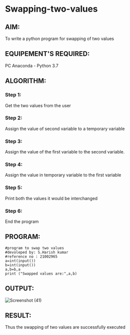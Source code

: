 # Swapping-two-values
## AIM:
To write a python program for swapping of two values
## EQUIPEMENT'S REQUIRED: 
PC
Anaconda - Python 3.7
## ALGORITHM: 
### Step 1:
Get the two values from the user
### Step 2: 
Assign the value of second variable to a temporary variable 
### Step 3: 
Assign the value of the first variable to the second variable.
### Step 4:  
Assign the value in temporary variable to the first variable
### Step 5: 
Print both the values it would be interchanged
### Step 6: 
End the program
## PROGRAM:
~~~
#program to swap two values
#devoleped by: S.Harish kumar
#reference no : 21002965
a=int(input())
b=int(input())
a,b=b,a
print ("Swapped values are:",a,b)
~~~
## OUTPUT:
![Screenshot (41)](https://user-images.githubusercontent.com/94828517/144602740-d8ec58b5-f3e4-4ab5-b5d5-a4cfb6728554.png?raw=true)




## RESULT:
Thus the swapping of two values are successfully executed



